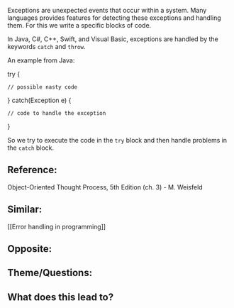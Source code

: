 Exceptions are unexpected events that occur within a system. Many languages provides features for detecting these exceptions and handling them. For this we write a specific blocks of code.

In Java, C#, C++, Swift, and Visual Basic, exceptions are handled by the keywords `catch` and `throw`.

An example from Java:

try {

    // possible nasty code

} catch(Exception e) {

    // code to handle the exception
}

So we try to execute the code in the `try` block and then handle problems in the `catch` block.

## Reference:
Object-Oriented Thought Process, 5th Edition (ch. 3) - M. Weisfeld

## Similar:
[[Error handling in programming]]

## Opposite:

## Theme/Questions:

## What does this lead to?